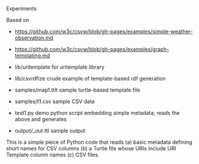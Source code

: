 
Experiments

Based on
* https://github.com/w3c/csvw/blob/gh-pages/examples/simple-weather-observation.md
* https://github.com/w3c/csvw/blob/gh-pages/examples/graph-templating.md


* lib/uritemplate 		for uritemplate library
* lib/csvrdfize			crude example of template-based rdf generation
* samples/map1.ttlt		sample turtle-based template file
* samples/t1.csv		sample CSV data
* test1.py			demo python script embedding simple metadata; reads the above and generates
* output/_out.ttl		sample output


This is a simple piece of Python code that reads (a) basic metadata defining short names for CSV columns (b) a Turtle file whose URIs include URI Template column names
(c) CSV files. 
